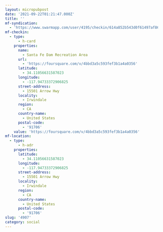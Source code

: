 ```yaml
---
layout: micropubpost
date: '2021-09-22T01:21:47.000Z'
title: ''
mf-syndication:
  - 'https://www.swarmapp.com/user/4195/checkin/614a852b543d0f61497af86c'
mf-checkin:
  - type:
      - h-card
    properties:
      name:
        - Santa Fe Dam Recreation Area
      url:
        - 'https://foursquare.com/v/4bbd3a5c593fef3b1a4a0356'
      latitude:
        - 34.11056631587023
      longitude:
        - -117.94733372906825
      street-address:
        - 15501 Arrow Hwy
      locality:
        - Irwindale
      region:
        - CA
      country-name:
        - United States
      postal-code:
        - '91706'
    value: 'https://foursquare.com/v/4bbd3a5c593fef3b1a4a0356'
mf-location:
  - type:
      - h-adr
    properties:
      latitude:
        - 34.11056631587023
      longitude:
        - -117.94733372906825
      street-address:
        - 15501 Arrow Hwy
      locality:
        - Irwindale
      region:
        - CA
      country-name:
        - United States
      postal-code:
        - '91706'
slug: '4907'
category: social
---
```

